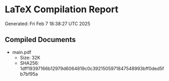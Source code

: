 # LaTeX Compilation Report
Generated: Fri Feb  7 18:38:27 UTC 2025
## Compiled Documents
- main.pdf
  - Size: 32K
  - SHA256: 1dff19397166b12979d6064819c0c3921505971847548993bff0ded5fb7bf95a
